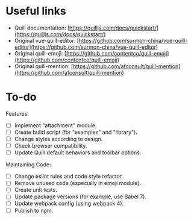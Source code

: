 # Useful links

- Quill documentation: [https://quilljs.com/docs/quickstart/](https://quilljs.com/docs/quickstart/)
- Original vue-quill-editor: [https://github.com/surmon-china/vue-quill-editor](https://github.com/surmon-china/vue-quill-editor)
- Original quill-emoji: [https://github.com/contentco/quill-emoji](https://github.com/contentco/quill-emoji)
- Original quill-mention: [https://github.com/afconsult/quill-mention](https://github.com/afconsult/quill-mention)

# To-do

Features:
- [ ] Implement "attachment" module.
- [ ] Create build script (for "examples" and "library").
- [ ] Change styles according to design.
- [ ] Check browser compatibility.
- [ ] Update Quill default behaviors and toolbar options.

Maintaining Code:
- [ ] Change eslint rules and code style refactor.
- [ ] Remove unused code (especially in emoji module).
- [ ] Create unit tests.
- [ ] Update package versions (for example, use Babel 7).
- [ ] Update webpack config (using webpack 4).
- [ ] Publish to npm.
